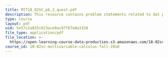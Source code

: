 ```yaml
---
title: MIT18_02SC_pb_2_quest.pdf
description: This resource contains problem statements related to dot products.
type: course
layout: pdf
uid: 5e57c2a835c623ace0ac87f67e8a3158
file_type: application/pdf
file_location: >-
  https://open-learning-course-data-production.s3.amazonaws.com/18-02sc-multivariable-calculus-fall-2010/5e57c2a835c623ace0ac87f67e8a3158_MIT18_02SC_pb_2_quest.pdf
course_id: 18-02sc-multivariable-calculus-fall-2010
---
```

